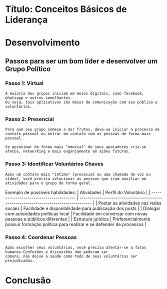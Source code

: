# Título: Conceitos Básicos de Liderança

# Desenvolvimento
## Passos para ser um bom líder e desenvolver um Grupo Político
### Passo 1: Virtual
    A maioria dos grupos iniciam em meios digitais, como facebook, whatsapp e outros semelhantes.
    Ou seja, tais aplicativos são meios de comunicação com seu público e voluntários.

### Passo 2: Presencial
    Para que seu grupo começe a dar frutos, deve-se iniciar o processo de contato pessoal ou entrar em contato com as pessoas de forma mais pessoal.
    
    Se aproximar de forma mais "emocial" de seus apoiadores cria-se afetos, networking e mais enganjamento em ações futuras.

### Passo 3: Identificar Voluntários Chaves
    Após um contato mais "intimo" (presecial ou uma chamada de voz ou vídeo), você precisa selecionar as pessoas que iram auxiliar em atividades para o grupo de forma geral.

Exemplo de possíveis habilidades:
| Atividades                               | Perfil do Voluntário                                                                 |
| ---------------------------------------- | ------------------------------------------------------------------------------------ |
| Postar as atividades nas redes sociais   | Facilidade e disponibilidade para publicação dos posts                               |
| Dialogar com autoridades políticas local | Facilidade em conversar com novas pessoas e públicos diferentes                      |
| Estrutura jurídica                       | Preferencialmente possuir formação política para realizar e se defender de processos |

### Passo 4: Coordenar Pessoas
    Após escolher seus voluntários, você precisa atentar-se a fatos humanos.Confusões e discussões não poderam ser 
    comuns, não deixe a saúde como todo de seus voluntários ser prejudicadas. 

# Conclusão